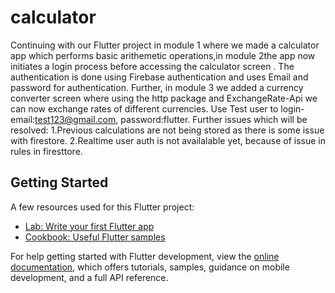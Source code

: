 # calculator

Continuing with our Flutter project in module 1 where we made a calculator app which performs basic arithemetic operations,in module 2the app now initiates a login process before accessing the calculator screen . The authentication is done using Firebase authentication and uses Email and password for authentication.
Further, in module 3 we added a currency converter screen where using the http package and ExchangeRate-Api we can now exchange rates of different currencies.
Use Test user to login- email:test123@gmail.com, password:flutter.
Further issues which will be resolved:
1.Previous calculations are not being stored as there is some issue with firestore.
2.Realtime user auth is not availalable yet, because of issue in rules in firesttore.
## Getting Started

A few resources used for this Flutter project:

- [Lab: Write your first Flutter app](https://docs.flutter.dev/get-started/codelab)
- [Cookbook: Useful Flutter samples](https://docs.flutter.dev/cookbook)

For help getting started with Flutter development, view the
[online documentation](https://docs.flutter.dev/), which offers tutorials,
samples, guidance on mobile development, and a full API reference.
